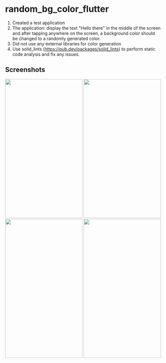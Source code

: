 # random_bg_color_flutter

1. Created a test application
2. The application: display the text "Hello there" in the middle of the screen and after tapping anywhere on the screen, a background color should be changed to a randomly generated color.
3. Did not use any external libraries for color generation
4. Use solid_lints (https://pub.dev/packages/solid_lints) to perform static code analysis and fix any issues.

## Screenshots
<p align="center">
  <a style="text-decoration:none" area-label="home page map">
   <img src="https://github.com/filelucker/random_bg_color_flutter/assets/25184971/2a72e081-e908-49c6-8af4-aa87ca92e2b9" width="250" height="450" />
  </a>
 <a style="text-decoration:none" area-label="next click">
    <img src="https://github.com/filelucker/random_bg_color_flutter/assets/25184971/68759356-4501-4aaa-88c3-3391679c406a" width="250" height="450" />
  </a>
  <a style="text-decoration:none" area-label="next click">
    <img src="https://github.com/filelucker/random_bg_color_flutter/assets/25184971/6826d873-d7b8-4a25-8243-45ae7ca7c966" width="250" height="450" />
  </a>
    <a style="text-decoration:none" area-label="next click">
    <img src="https://github.com/filelucker/random_bg_color_flutter/assets/25184971/0bcf674f-7c1e-4038-adf6-e1f390165333" width="250" height="450" />
  </a>
</p>

